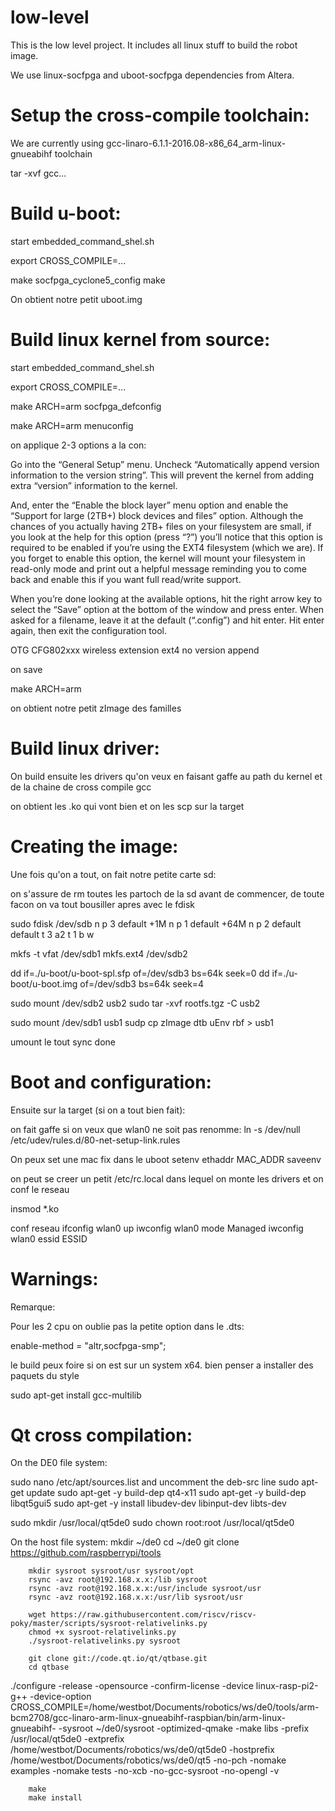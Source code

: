 low-level
====

This is the low level project. It includes all linux stuff to build the robot
image.

We use linux-socfpga and uboot-socfpga dependencies from Altera.

Setup the cross-compile toolchain:
====

We are currently using gcc-linaro-6.1.1-2016.08-x86_64_arm-linux-gnueabihf toolchain

tar -xvf gcc...

Build u-boot:
====

start embedded_command_shel.sh

export CROSS_COMPILE=...

make socfpga_cyclone5_config
make

On obtient notre petit uboot.img

Build linux kernel from source:
====

start embedded_command_shel.sh

export CROSS_COMPILE=...

make ARCH=arm socfpga_defconfig

make ARCH=arm menuconfig

on applique 2-3 options a la con:

Go into the “General Setup” menu. Uncheck “Automatically append version information to the version string”. This will prevent the kernel from adding extra “version” information to the kernel.

And, enter the “Enable the block layer” menu option and enable the “Support for large (2TB+) block devices and files” option. Although the chances of you actually having 2TB+ files on your filesystem are small, if you look at the help for this option (press “?”) you’ll notice that this option is required to be enabled if you’re using the EXT4 filesystem (which we are). If you forget to enable this option, the kernel will mount your filesystem in read-only mode and print out a helpful message reminding you to come back and enable this if you want full read/write support.

When you’re done looking at the available options, hit the right arrow key to select the “Save” option at the bottom of the window and press enter. When asked for a filename, leave it at the default (“.config”) and hit enter. Hit enter again, then exit the configuration tool.

OTG
CFG802xxx wireless extension
ext4
no version append

on save

make ARCH=arm

on obtient notre petit zImage des familles

Build linux driver:
====

On build ensuite les drivers qu'on veux en faisant gaffe au path du kernel
et de la chaine de cross compile gcc

on obtient les .ko qui vont bien et on les scp sur la target

Creating the image:
====

Une fois qu'on a tout, on fait notre petite carte sd:

on s'assure de rm toutes les partoch de la sd avant de commencer, de toute facon
on va tout bousiller apres avec le fdisk

sudo fdisk /dev/sdb
n p 3 default +1M
n p 1 default +64M
n p 2 default default
t 3 a2
t 1 b
w

mkfs -t vfat /dev/sdb1
mkfs.ext4 /dev/sdb2

dd if=./u-boot/u-boot-spl.sfp of=/dev/sdb3 bs=64k seek=0
dd if=./u-boot/u-boot.img of=/dev/sdb3 bs=64k seek=4

sudo mount /dev/sdb2 usb2
sudo tar -xvf rootfs.tgz -C usb2

sudo mount /dev/sdb1 usb1
sudp cp zImage dtb uEnv rbf > usb1

umount le tout
sync
done

Boot and configuration:
====

Ensuite sur la target (si on a tout bien fait):

on fait gaffe si on veux que wlan0 ne soit pas renomme:
ln -s /dev/null /etc/udev/rules.d/80-net-setup-link.rules

On peux set une mac fix dans le uboot
setenv ethaddr MAC_ADDR
saveenv

on peut se creer un petit /etc/rc.local dans lequel on monte les drivers et on
conf le reseau

insmod *.ko

conf reseau
ifconfig wlan0 up
iwconfig wlan0 mode Managed
iwconfig wlan0 essid ESSID

Warnings:
====

Remarque:

Pour les 2 cpu on oublie pas la petite option dans le .dts:

enable-method = "altr,socfpga-smp";


le build peux foire si on est sur un system x64. bien penser a installer des
paquets du style

sudo apt-get install gcc-multilib


Qt cross compilation:
====

On the DE0 file system:

sudo nano /etc/apt/sources.list
	and uncomment the deb-src line
sudo apt-get update
sudo apt-get -y build-dep qt4-x11
sudo apt-get -y build-dep libqt5gui5
sudo apt-get -y install libudev-dev libinput-dev libts-dev
 
sudo mkdir /usr/local/qt5de0
sudo chown root:root /usr/local/qt5de0

On the host file system:
		mkdir ~/de0
		cd ~/de0
		git clone https://github.com/raspberrypi/tools

		mkdir sysroot sysroot/usr sysroot/opt
		rsync -avz root@192.168.x.x:/lib sysroot
		rsync -avz root@192.168.x.x:/usr/include sysroot/usr
		rsync -avz root@192.168.x.x:/usr/lib sysroot/usr

		wget https://raw.githubusercontent.com/riscv/riscv-poky/master/scripts/sysroot-relativelinks.py
		chmod +x sysroot-relativelinks.py
		./sysroot-relativelinks.py sysroot

		git clone git://code.qt.io/qt/qtbase.git 
		cd qtbase

./configure -release -opensource -confirm-license -device linux-rasp-pi2-g++ -device-option CROSS_COMPILE=/home/westbot/Documents/robotics/ws/de0/tools/arm-bcm2708/gcc-linaro-arm-linux-gnueabihf-raspbian/bin/arm-linux-gnueabihf- -sysroot ~/de0/sysroot -optimized-qmake -make libs -prefix /usr/local/qt5de0 -extprefix /home/westbot/Documents/robotics/ws/de0/qt5de0 -hostprefix /home/westbot/Documents/robotics/ws/de0/qt5 -no-pch -nomake examples -nomake tests -no-xcb -no-gcc-sysroot -no-opengl -v

		make
		make install
